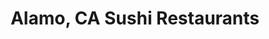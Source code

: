---
layout: city
title: Alamo, CA Sushi Restaurants
permalink: /california/alamo/
stateAbbr: CA
stateName: California
cityName: Alamo
---